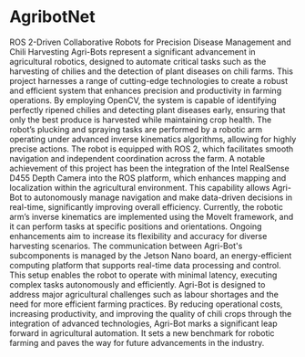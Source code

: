 # AgribotNet
ROS 2-Driven Collaborative Robots for Precision Disease Management and Chili Harvesting
Agri-Bots represent a significant advancement in agricultural robotics,
designed to automate critical tasks such as the harvesting of chilies and the detection of plant diseases
on chili farms. This project harnesses a range of cutting-edge technologies to create a robust and
efficient system that enhances precision and productivity in farming operations. By employing OpenCV,
the system is capable of identifying perfectly ripened chilies and detecting plant diseases early, ensuring
that only the best produce is harvested while maintaining crop health. The robot’s plucking and
spraying tasks are performed by a robotic arm operating under advanced inverse kinematics
algorithms, allowing for highly precise actions.
The robot is equipped with ROS 2, which facilitates smooth navigation and independent coordination
across the farm. A notable achievement of this project has been the integration of the Intel RealSense
D455 Depth Camera into the ROS platform, which enhances mapping and localization within the
agricultural environment. This capability allows Agri-Bot to autonomously manage navigation and
make data-driven decisions in real-time, significantly improving overall efficiency.
Currently, the robotic arm’s inverse kinematics are implemented using the MoveIt framework, and it
can perform tasks at specific positions and orientations. Ongoing enhancements aim to increase its
flexibility and accuracy for diverse harvesting scenarios. The communication between Agri-Bot's subcomponents is managed by the Jetson Nano board, an energy-efficient computing platform that
supports real-time data processing and control. This setup enables the robot to operate with minimal
latency, executing complex tasks autonomously and efficiently.
Agri-Bot is designed to address major agricultural challenges such as labour shortages and the need for
more efficient farming practices. By reducing operational costs, increasing productivity, and improving
the quality of chili crops through the integration of advanced technologies, Agri-Bot marks a significant
leap forward in agricultural automation. It sets a new benchmark for robotic farming and paves the way
for future advancements in the industry.
